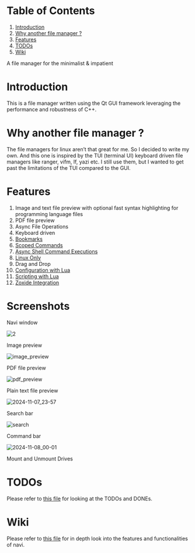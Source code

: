 
# Table of Contents

1.  [Introduction](#orgad64bb1)
2.  [Why another file manager ?](#org326bc2f)
3.  [Features](#org667977f)
4.  [TODOs](#org2eefded)
5.  [Wiki](#orgb2dd5a8)

A file manager for the minimalist & impatient

<a id="orgad64bb1"></a>

# Introduction

This is a file manager written using the Qt GUI framework leveraging the performance and robustness of C++.

<a id="org326bc2f"></a>

# Why another file manager ?

The file managers for linux aren’t that great for me. So I decided to write my own. And this one is inspired by the TUI (terminal UI) keyboard driven file managers like ranger, vifm, lf, yazi etc. I still use them, but I wanted to get past the limitations of the TUI compared to the GUI.


<a id="org667977f"></a>

# Features

1. Image and text file preview with optional fast syntax highlighting for programming language files
2. PDF file preview
2. Async File Operations
3. Keyboard driven
4. [Bookmarks](./wiki.md#bookmarks)
5. [Scoped Commands](./wiki.md#types-of-command)
6. [Async Shell Command Executions](./wiki.md#shell-commands)
7. [Linux Only](./wiki.md#linux-only)
8. Drag and Drop
9. [Configuration with Lua](./wiki.md#lua-configuration)
10. [Scripting with Lua](./wiki.md#scripting-with-lua)
11. [Zoxide Integration](./wiki.md#zoxide-command)

<a id="org2eefded"></a>

# Screenshots

Navi window

![2](https://github.com/user-attachments/assets/a03d1645-3140-4e87-85db-51f2a12eebf8)

Image preview

![image_preview](https://github.com/user-attachments/assets/2825db46-59de-4f19-8436-72d877f06f56)

PDF file preview

![pdf_preview](https://github.com/user-attachments/assets/6314a7d9-eb72-4b1e-8102-cb4dc2c89147)

Plain text file preview

![2024-11-07_23-57](https://github.com/user-attachments/assets/2ac25c7d-6561-440e-b4bf-dd0bf7939c4c)

Search bar

![search](https://github.com/user-attachments/assets/d8ca1379-cbff-49ba-9374-30e8376a11fe)

Command bar

![2024-11-08_00-01](https://github.com/user-attachments/assets/e5fcc3a3-b725-45fe-8b52-ee545f62340a)

Mount and Unmount Drives

# TODOs

Please refer to [this file](./TODO.md) for looking at the TODOs and DONEs.

<a id="orgb2dd5a8"></a>

# Wiki

Please refer to [this file](./wiki.md) for in depth look into the features and functionalities of navi.
